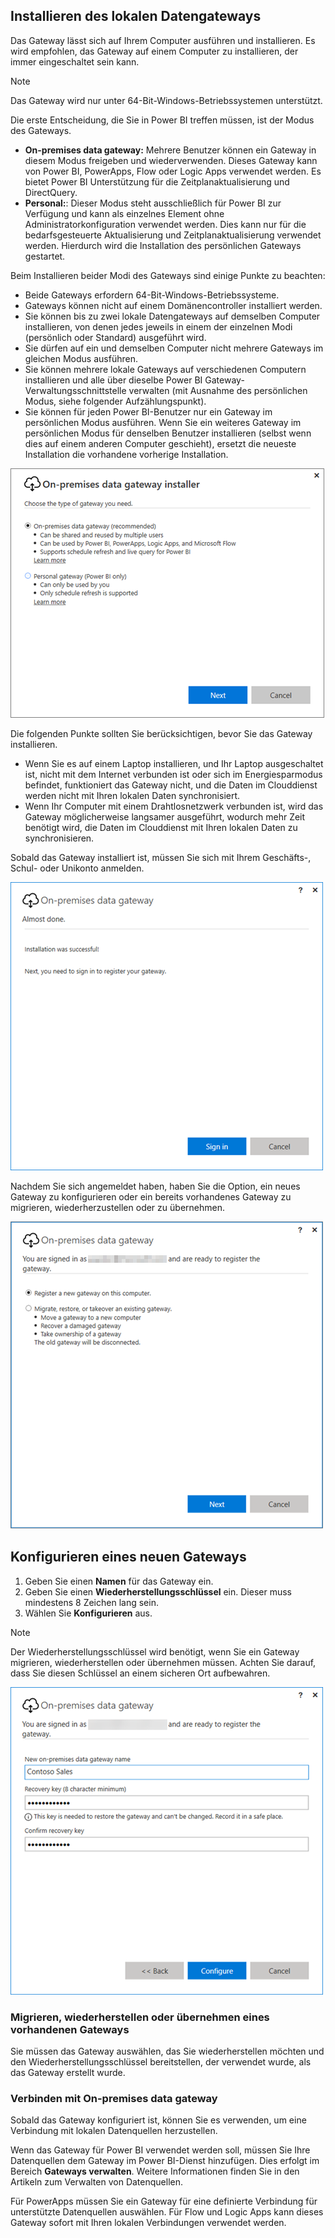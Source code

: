 ## <a name="install-the-on-premises-data-gateway"></a>Installieren des lokalen Datengateways
Das Gateway lässt sich auf Ihrem Computer ausführen und installieren. Es wird empfohlen, das Gateway auf einem Computer zu installieren, der immer eingeschaltet sein kann.

> [!NOTE]
> Das Gateway wird nur unter 64-Bit-Windows-Betriebssystemen unterstützt.
> 
> 

Die erste Entscheidung, die Sie in Power BI treffen müssen, ist der Modus des Gateways.

* **On-premises data gateway:** Mehrere Benutzer können ein Gateway in diesem Modus freigeben und wiederverwenden. Dieses Gateway kann von Power BI, PowerApps, Flow oder Logic Apps verwendet werden. Es bietet Power BI Unterstützung für die Zeitplanaktualisierung und DirectQuery.
* **Personal:**: Dieser Modus steht ausschließlich für Power BI zur Verfügung und kann als einzelnes Element ohne Administratorkonfiguration verwendet werden. Dies kann nur für die bedarfsgesteuerte Aktualisierung und Zeitplanaktualisierung verwendet werden. Hierdurch wird die Installation des persönlichen Gateways gestartet.

Beim Installieren beider Modi des Gateways sind einige Punkte zu beachten:

* Beide Gateways erfordern 64-Bit-Windows-Betriebssysteme.
* Gateways können nicht auf einem Domänencontroller installiert werden.
* Sie können bis zu zwei lokale Datengateways auf demselben Computer installieren, von denen jedes jeweils in einem der einzelnen Modi (persönlich oder Standard) ausgeführt wird. 
* Sie dürfen auf ein und demselben Computer nicht mehrere Gateways im gleichen Modus ausführen.
* Sie können mehrere lokale Gateways auf verschiedenen Computern installieren und alle über dieselbe Power BI Gateway-Verwaltungsschnittstelle verwalten (mit Ausnahme des persönlichen Modus, siehe folgender Aufzählungspunkt).
* Sie können für jeden Power BI-Benutzer nur ein Gateway im persönlichen Modus ausführen. Wenn Sie ein weiteres Gateway im persönlichen Modus für denselben Benutzer installieren (selbst wenn dies auf einem anderen Computer geschieht), ersetzt die neueste Installation die vorhandene vorherige Installation.

![Lokales-datengateway-installation-powerbi](./media/gateway-onprem-install-include/on-prem-data-gateway-install-powerbi.png)

Die folgenden Punkte sollten Sie berücksichtigen, bevor Sie das Gateway installieren.

* Wenn Sie es auf einem Laptop installieren, und Ihr Laptop ausgeschaltet ist, nicht mit dem Internet verbunden ist oder sich im Energiesparmodus befindet, funktioniert das Gateway nicht, und die Daten im Clouddienst werden nicht mit Ihren lokalen Daten synchronisiert.
* Wenn Ihr Computer mit einem Drahtlosnetzwerk verbunden ist, wird das Gateway möglicherweise langsamer ausgeführt, wodurch mehr Zeit benötigt wird, die Daten im Clouddienst mit Ihren lokalen Daten zu synchronisieren.

Sobald das Gateway installiert ist, müssen Sie sich mit Ihrem Geschäfts-, Schul- oder Unikonto anmelden.

![Lokales-datengateway-installation-anmeldung](./media/gateway-onprem-install-include/on-prem-data-gateway-install-signin.png)

Nachdem Sie sich angemeldet haben, haben Sie die Option, ein neues Gateway zu konfigurieren oder ein bereits vorhandenes Gateway zu migrieren, wiederherzustellen oder zu übernehmen.

![Lokales-datengateway-installation-registrierung-wiederherstellung](./media/gateway-onprem-install-include/on-prem-data-gateway-install-register-recovery.png)

## <a name="configure-a-new-gateway"></a>Konfigurieren eines neuen Gateways
1. Geben Sie einen **Namen** für das Gateway ein.
2. Geben Sie einen **Wiederherstellungsschlüssel** ein. Dieser muss mindestens 8 Zeichen lang sein.
3. Wählen Sie **Konfigurieren** aus.

> [!NOTE]
> Der Wiederherstellungsschlüssel wird benötigt, wenn Sie ein Gateway migrieren, wiederherstellen oder übernehmen müssen. Achten Sie darauf, dass Sie diesen Schlüssel an einem sicheren Ort aufbewahren.
> 
> 

![Lokales-datengateway-installation-wiederherstellung](./media/gateway-onprem-install-include/on-prem-data-gateway-install-recovery.png)

### <a name="migrate-restore-or-take-over-an-existing-gateway"></a>Migrieren, wiederherstellen oder übernehmen eines vorhandenen Gateways
Sie müssen das Gateway auswählen, das Sie wiederherstellen möchten und den Wiederherstellungsschlüssel bereitstellen, der verwendet wurde, als das Gateway erstellt wurde.

### <a name="on-premises-data-gateway-connected"></a>Verbinden mit On-premises data gateway
Sobald das Gateway konfiguriert ist, können Sie es verwenden, um eine Verbindung mit lokalen Datenquellen herzustellen.

Wenn das Gateway für Power BI verwendet werden soll, müssen Sie Ihre Datenquellen dem Gateway im Power BI-Dienst hinzufügen. Dies erfolgt im Bereich **Gateways verwalten**. Weitere Informationen finden Sie in den Artikeln zum Verwalten von Datenquellen.

Für PowerApps müssen Sie ein Gateway für eine definierte Verbindung für unterstützte Datenquellen auswählen. Für Flow und Logic Apps kann dieses Gateway sofort mit Ihren lokalen Verbindungen verwendet werden.


